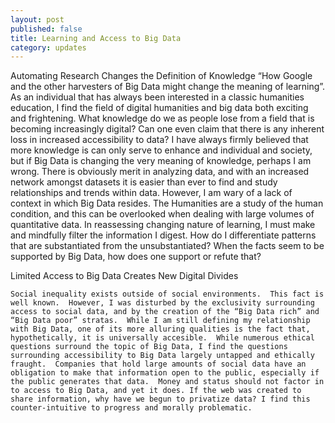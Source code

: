 ```yaml
---
layout: post
published: false
title: Learning and Access to Big Data
category: updates
---
```


Automating Research Changes the Definition of Knowledge 
“How Google and the other harvesters of Big Data might change the meaning of learning”.  
	As an individual that has always been interested in a classic humanities education, I find the field of digital humanities and big data both exciting and frightening.  What knowledge do we as people lose from a field that is becoming increasingly digital? Can one even claim that there is any inherent loss in increased accessibility to data? I have always firmly believed that more knowledge is can only serve to enhance and individual and society, but if Big Data is changing the very meaning of knowledge, perhaps I am wrong.  There is obviously merit in analyzing data, and with an increased network amongst datasets it is easier than ever to find and study relationships and trends within data.  However, I am wary of a lack of context in which Big Data resides.  The Humanities are a study of the human condition, and this can be overlooked when dealing with large volumes of quantitative data.  In reassessing changing nature of learning, I must make and mindfully filter the information I digest. How do I differentiate patterns that are substantiated from the unsubstantiated? When the facts seem to be supported by Big Data, how does one support or refute that?
    
Limited Access to Big Data Creates New Digital Divides 

	Social inequality exists outside of social environments.  This fact is well known.  However, I was disturbed by the exclusivity surrounding access to social data, and by the creation of the “Big Data rich” and “Big Data poor” stratas.  While I am still defining my relationship with Big Data, one of its more alluring qualities is the fact that, hypothetically, it is universally accesible.  While numerous ethical questions surround the topic of Big Data, I find the questions surrounding accessibility to Big Data largely untapped and ethically fraught.  Companies that hold large amounts of social data have an obligation to make that information open to the public, especially if the public generates that data.  Money and status should not factor in to access to Big Data, and yet it does. If the web was created to share information, why have we begun to privatize data? I find this counter-intuitive to progress and morally problematic.
